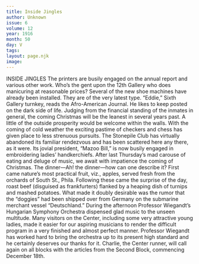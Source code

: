 ```yaml
---
title: Inside Jingles
author: Unknown
issue: 6
volume: 12
year: 1916
month: 50
day: V
tags:
layout: page.njk
image:
---
```

INSIDE JINGLES    The printers are busily engaged on the annual report and various other work.       Who’s the gent upon the 12th Gallery who does manicuring at reasonable prices?       Several of the new shoe machines have already been installed. They are of the very latest type.       “Eddie,” Sixth Gallery turnkey, reads the Afro-American Journal. He likes to keep posted on the dark side of life.       Judging from the financial standing of the inmates in general, the coming Christmas will be the leanest in several years past. A little of the outside prosperity would be welcome within the walls.       With the coming of cold weather the exciting pastime of checkers and chess has given place to less strenuous pursuits. The Stonepile Club has virtually abandoned its familiar rendezvous and has been scattered here any there, as it were. Its jovial president, “Mazoo Bill,” is now busily engaged in embroidering ladies’ handkerchiefs.       After last Thursday’s mad carouse of eating and deluge of music, we await with impatience the coming of Christmas.       The dinner—Ah! the dinner—how can one describe it? First came nature’s most practical fruit, viz., apples, served fresh from the orchards of South St., Phila. Following these came the surprise of the day, roast beef (disguised as frankfurters) flanked by a heaping dish of turnips and mashed potatoes. What made it doubly desirable was the rumor that the “doggies” had been shipped over from Germany on the submarine merchant vessel “Deutschland.”       During the afternoon Professor Wiegandt’s Hungarian Symphony Orchestra dispensed glad music to the unseen multitude. Many visitors on the Center, including some very attractive young ladies, made it easier for our aspiring musicians to render the difficult program in a very finished and almost perfect manner. Professor Wiegandt has worked hard to bring the orchestra up to its present high standard and he certainly deserves our thanks for it.       Charlie, the Center runner, will call again on all blocks with the articles from the Second Block, commencing December 18th.





